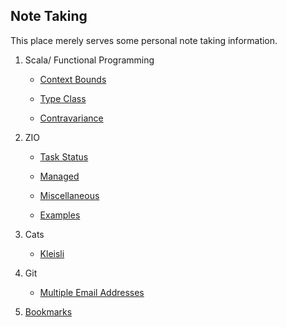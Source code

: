 ## Note Taking

This place merely serves some personal note taking information.

1. Scala/ Functional Programming 

    * [Context Bounds](context-bounds.md)

    * [Type Class](type-class.md)

    * [Contravariance](contravariance.md)

3. ZIO 

    * [Task Status](zio-task-status.md)

    * [Managed](zio-managed.md)

    * [Miscellaneous](zio-miscellaneous.md)

    * [Examples](zio-examples.md)

4. Cats

    * [Kleisli](cats-kleisli.md)

5. Git

    * [Multiple Email Addresses](multiple-email-addresses.md)

6. [Bookmarks](bookmarks.md)
